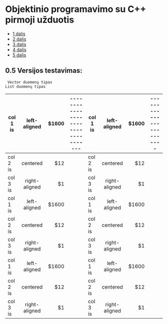 # Objektinio programavimo su C++ pirmoji užduotis

* [1 dalis](https://github.com/Hurabashi/oop-with-c-plus-plus/tree/V0.1)
* [2 dalis](https://github.com/Hurabashi/oop-with-c-plus-plus/tree/V0.2)
* [3 dalis](https://github.com/Hurabashi/oop-with-c-plus-plus/tree/V0.3.1)
* [4 dalis](https://github.com/Hurabashi/oop-with-c-plus-plus/tree/V0.4)
* [5 dalis](https://github.com/Hurabashi/oop-with-c-plus-plus/tree/V0.5)

## 0.5 Versijos testavimas:
     Vector duomenų tipas                                                       List duomenų tipas    

|      col 1 is       |    left-aligned    | $1600 |-----------------------------------|     col 1 is       |    left-aligned    | $1600 |-------------------------|
|---------------------|:------------------:|--------------:|-------------------------|---------------------|:------------------:|--------------:|------------------|
| col 2 is |    centered   |   $12 | | col 2 is |    centered   |   $12 | |
| col 3 is | right-aligned |    $1 | | col 3 is | right-aligned |    $1 | |
| col 1 is |  left-aligned | $1600 | | col 1 is |  left-aligned | $1600 | |
| col 2 is |    centered   |   $12 | | col 2 is |    centered   |   $12 | |
| col 3 is | right-aligned |    $1 | | col 3 is | right-aligned |    $1 | |
| col 1 is |  left-aligned | $1600 | | col 1 is |  left-aligned | $1600 | |
| col 2 is |    centered   |   $12 | | col 2 is |    centered   |   $12 | |
| col 3 is | right-aligned |    $1 | | col 3 is | right-aligned |    $1 | |

